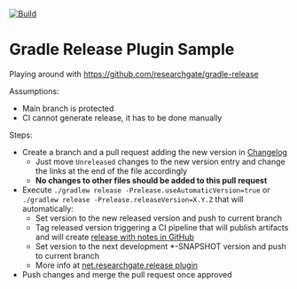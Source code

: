 [![Build](https://github.com/rogervinas/gradle-release-plugin-sample/actions/workflows/ci.yml/badge.svg?branch=main)](https://github.com/rogervinas/gradle-release-plugin-sample/actions/workflows/ci.yml)

# Gradle Release Plugin Sample

Playing around with https://github.com/researchgate/gradle-release

Assumptions:
* Main branch is protected
* CI cannot generate release, it has to be done manually

Steps:
* Create a branch and a pull request adding the new version in [Changelog](CHANGELOG.md)
    * Just move `Unreleased` changes to the new version entry and change the links at the end of the file accordingly
    * **No changes to other files should be added to this pull request**
* Execute `./gradlew release -Prelease.useAutomaticVersion=true` or `./gradlew release -Prelease.releaseVersion=X.Y.Z` that will automatically:
    * Set version to the new released version and push to current branch
    * Tag released version triggering a CI pipeline that will publish artifacts and will create [release with notes in GitHub](https://github.com/n26/gradle-plugins/releases)
    * Set version to the next development \*-SNAPSHOT version and push to current branch
    * More info at [net.researchgate.release plugin](https://plugins.gradle.org/plugin/net.researchgate.release)
* Push changes and merge the pull request once approved
